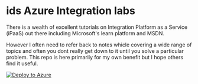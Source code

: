 # ids Azure Integration labs
There is a wealth of excellent tutorials on Integration Platform as a Service (iPaaS) out there including Microsoft's learn platform and MSDN. 

However I often need to refer back to notes whicle covering a wide range of topics and often you dont really get down to it until you solve a particular problem. This repo is here primarily for my own benefit but I hope others find it useful.

[![Deploy to Azure](https://aka.ms/deploytoazurebutton)](https://portal.azure.com/#create/Microsoft.Template/uri/https%3A%2F%2Fraw.githubusercontent.com%2Fidsweb%2Fids-azure-integrationlabs%2Fmain%2Ffundementals.logicapps%2FLab-flowcontrol%2FLab-flowcontrol-data.json)